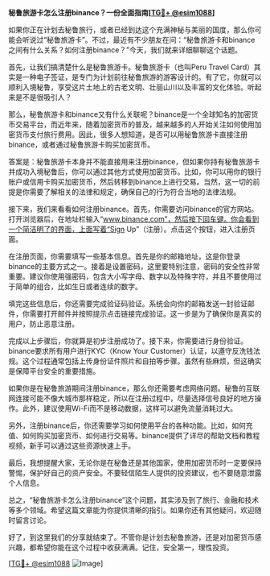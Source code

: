 **秘鲁旅游卡怎么注册binance？一份全面指南[[TG💪+ @esim1088](https://t.me/s/esim1088)]**

如果你正在计划去秘鲁旅行，或者已经到达这个充满神秘与美丽的国度，那么你可能会听说过“秘鲁旅游卡”。不过，最近有不少朋友在问：“秘鲁旅游卡和binance之间有什么关系？如何注册binance？”今天，我们就来详细聊聊这个话题。

首先，让我们搞清楚什么是秘鲁旅游卡。秘鲁旅游卡（也叫Peru Travel Card）其实是一种电子签证，是专门为计划前往秘鲁旅游的游客设计的。有了它，你就可以顺利入境秘鲁，享受这片土地上的古老文明、壮丽山川以及丰富的文化体验。听起来是不是很吸引人？

那么，秘鲁旅游卡和binance又有什么关联呢？binance是一个全球知名的加密货币交易平台，而近年来，随着加密货币的普及，越来越多的人开始关注如何使用加密货币支付旅行费用。因此，很多人想知道，是否可以用秘鲁旅游卡直接注册binance，或者通过秘鲁旅游卡购买加密货币。

答案是：秘鲁旅游卡本身并不能直接用来注册binance，但如果你持有秘鲁旅游卡并成功入境秘鲁后，你可以通过其他方式使用加密货币。比如，你可以用你的银行账户或信用卡购买加密货币，然后转移到binance上进行交易。当然，这一切的前提是你需要了解相关的法律和规定，确保自己的行为符合当地的法律法规。

接下来，我们来看看如何注册binance。首先，你需要访问binance的官方网站。打开浏览器后，在地址栏输入“www.binance.com”，然后按下回车键。你会看到一个简洁明了的界面，上面写着“Sign Up”（注册）。点击这个按钮，进入注册页面。

在注册页面，你需要填写一些基本信息。首先是你的邮箱地址，这是你登录binance的主要方式之一。接着是设置密码，这里要特别注意，密码的安全性非常重要。建议你使用强密码，包含大小写字母、数字以及特殊字符，并且不要使用过于简单的组合，比如生日或者连续的数字。

填完这些信息后，你还需要完成验证码验证。系统会向你的邮箱发送一封验证邮件，你需要打开邮件并按照提示点击链接完成验证。这一步是为了确保你是真实的用户，防止恶意注册。

完成以上步骤后，你就算是初步注册成功了。接下来，你需要进行身份验证。binance要求所有用户进行KYC（Know Your Customer）认证，以遵守反洗钱法规。这个过程通常包括上传身份证件照片和自拍等步骤。虽然有些麻烦，但这确实是保障平台安全的重要措施。

如果你是在秘鲁旅游期间注册binance，那么你还需要考虑网络问题。秘鲁的互联网连接可能不像大城市那样稳定，所以在注册过程中，尽量选择信号良好的地方操作。此外，建议使用Wi-Fi而不是移动数据，这样可以避免流量消耗过大。

另外，注册binance后，你还需要学习如何使用平台的各种功能。比如，如何充值、如何购买加密货币、如何进行交易等。binance提供了详尽的帮助文档和教程视频，新手可以通过这些资源快速上手。

最后，我想提醒大家，无论你是在秘鲁还是其他国家，使用加密货币时一定要保持警惕，保护好自己的资产安全。不要轻信陌生人提供的投资建议，也不要随意泄露个人信息。

总之，“秘鲁旅游卡怎么注册binance”这个问题，其实涉及到了旅行、金融和技术等多个领域。希望这篇文章能为你提供清晰的指引。如果你还有其他疑问，欢迎随时留言讨论。

好了，到这里我们的分享就结束了。不管你是计划去秘鲁旅游，还是对加密货币感兴趣，都希望你能在这个过程中收获满满。记住，安全第一，理性投资。

[[TG💪+ @esim1088](https://t.me/s/esim1088) ![Image](https://i.postimg.cc/4NQfJmqS/Snipaste-2025-05-13-00-14-12.png)]